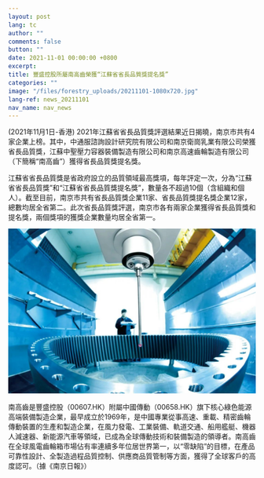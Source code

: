 ```yaml
---
layout: post
lang: tc
author: ""
comments: false
button: ""
date: 2021-11-01 00:00:00 +0800
excerpt:
title: 豐盛控股所屬南高齒榮獲“江蘇省省長品質獎提名獎”
categories: ""
image: "/files/forestry_uploads/20211101-1080x720.jpg"
lang-ref: news_20211101
nav_name: nav_news
---
```


(2021年11月1日-香港) 2021年江蘇省省長品質獎評選結果近日揭曉，南京市共有4家企業上榜。其中，中通服諮詢設計研究院有限公司和南京衛崗乳業有限公司榮獲省長品質獎，江蘇中聖壓力容器裝備製造有限公司和南京高速齒輪製造有限公司（下簡稱“南高齒”）獲得省長品質獎提名獎。

江蘇省省長品質獎是省政府設立的品質領域最高獎項，每年評定一次，分為“江蘇省省長品質獎”和“江蘇省省長品質獎提名獎”，數量各不超過10個（含組織和個人）。截至目前，南京市共有省長品質獎企業11家、省長品質獎提名獎企業12家，總數均居全省第二。此次省長品質獎評選，南京市各有兩家企業獲得省長品質獎和提名獎，兩個獎項的獲獎企業數量均居全省第一。

![](/files/forestry_uploads/20211101-1080x720.jpg)

南高齒是豐盛控股（00607.HK）附屬中國傳動（00658.HK）旗下核心綠色能源高端裝備製造企業，最早成立於1969年，是中國專業從事高速、重載、精密齒輪傳動裝置的生產和製造企業，在風力發電、工業裝備、軌道交通、船用艦艇、機器人減速器、新能源汽車等領域，已成為全球傳動技術和裝備製造的領導者。南高齒在全球風電齒輪箱市場佔有率連續多年位居世界第一，以“零缺陷”的目標，在產品可靠性設計、全製造過程品質控制、供應商品質管制等方面，獲得了全球客戶的高度認可。（據《南京日報》）
